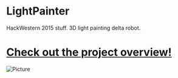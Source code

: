 # LightPainter
HackWestern 2015 stuff. 3D light painting delta robot.

# [Check out the project overview!](http://anthony-zhang.me/blog/light-painter/)

![Picture](http://anthony-zhang.me/blog/light-painter/img/completed.jpg)
